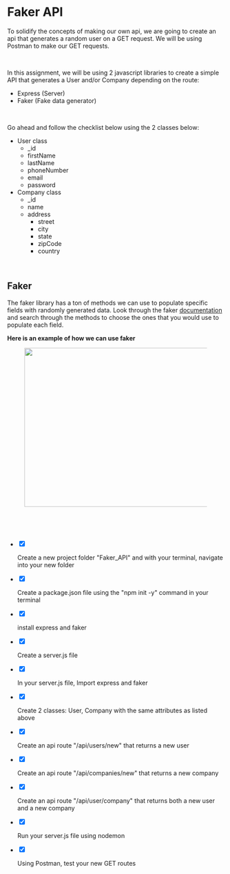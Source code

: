 <div class="module_description active_lesson_with_video ">
									<h1 class="text-center">Faker API</h1>
<p>To solidify the concepts of making our own api, we are going to create an api that generates a random user on a GET request. We will be using Postman to make our GET requests.</p>
<p><br></p>
<p>In this assignment, we will be using 2 javascript libraries to create a simple API that generates a User and/or Company depending on the route:</p>
<ul><li>Express (Server)</li><li>Faker (Fake data generator)</li></ul>
<p><br></p>
<p>Go ahead and follow the checklist below using the 2 classes below:</p>
<ul><li>User class<ul><li>_id</li></ul><ul><li>firstName</li></ul><ul><li>lastName</li></ul><ul><li>phoneNumber</li></ul><ul><li>email</li></ul><ul><li>password</li></ul></li><li>Company class<ul><li>_id</li><li>name</li><li>address<ul><li>street</li><li>city</li><li>state</li><li>zipCode</li><li>country</li></ul></li></ul></li></ul>
<p><br></p>
<h2>Faker</h2>
<p>The faker library has a ton of methods we can use to populate specific fields with randomly generated data. Look through the faker <a href="https://github.com/marak/Faker.js/" target="_blank">documentation</a> and search through the methods to choose the ones that you would use to populate each field.</p>
<p><strong>Here is an example of how we can use faker</strong></p>
<figure><img src="https://s3.amazonaws.com/General_V88/boomyeah2015/codingdojo/curriculum/content/chapter/faker_example.png" style="width: 622px; height: 368px;" width="622" height="368"></figure>
<p><br></p>
<p> <br> </p>
								</div>                
                <div class="todo_content">
										<ul class="todo_item_parent">
											<form action="/tracks/submit_todo" method="post" id="form_to_do_items">		
													<li>
														<input type="hidden" name="module_to_do_item_id[]" value="0">	
														<input type="hidden" name="is_completed[]" value="0" class="todo_status">	
														<input type="checkbox" id="todo_item_0" checked="checked" class="todo_check">														
														<label for="todo_item_0" class="todo_list_item">
															<div class="item_checkbox checked"></div>
															<p>Create a new project folder "Faker_API" and with your terminal, navigate into your new folder</p>	
														</label>	
													</li>
													<li>
														<input type="hidden" name="module_to_do_item_id[]" value="1">	
														<input type="hidden" name="is_completed[]" value="0" class="todo_status">	
														<input type="checkbox" id="todo_item_1" checked="checked" class="todo_check">														
														<label for="todo_item_1" class="todo_list_item">
															<div class="item_checkbox checked"></div>
															<p>Create a package.json file using the "npm init -y" command in your terminal</p>	
														</label>	
													</li>
													<li>
														<input type="hidden" name="module_to_do_item_id[]" value="2">	
														<input type="hidden" name="is_completed[]" value="0" class="todo_status">	
														<input type="checkbox" id="todo_item_2" checked="checked" class="todo_check">														
														<label for="todo_item_2" class="todo_list_item">
															<div class="item_checkbox checked"></div>
															<p>install express and faker</p>	
														</label>	
													</li>
													<li>
														<input type="hidden" name="module_to_do_item_id[]" value="3">	
														<input type="hidden" name="is_completed[]" value="0" class="todo_status">	
														<input type="checkbox" id="todo_item_3" checked="checked" class="todo_check">														
														<label for="todo_item_3" class="todo_list_item">
															<div class="item_checkbox checked"></div>
															<p>Create a server.js file</p>	
														</label>	
													</li>
													<li>
														<input type="hidden" name="module_to_do_item_id[]" value="4">	
														<input type="hidden" name="is_completed[]" value="0" class="todo_status">	
														<input type="checkbox" id="todo_item_4" checked="checked" class="todo_check">														
														<label for="todo_item_4" class="todo_list_item">
															<div class="item_checkbox checked"></div>
															<p>In your server.js file, Import express and faker</p>	
														</label>	
													</li>
													<li>
														<input type="hidden" name="module_to_do_item_id[]" value="5">	
														<input type="hidden" name="is_completed[]" value="0" class="todo_status">	
														<input type="checkbox" id="todo_item_5" checked="checked" class="todo_check">														
														<label for="todo_item_5" class="todo_list_item">
															<div class="item_checkbox checked"></div>
															<p>Create 2 classes: User, Company with the same attributes as listed above</p>	
														</label>	
													</li>
													<li>
														<input type="hidden" name="module_to_do_item_id[]" value="6">	
														<input type="hidden" name="is_completed[]" value="0" class="todo_status">	
														<input type="checkbox" id="todo_item_6" checked="checked" class="todo_check">														
														<label for="todo_item_6" class="todo_list_item">
															<div class="item_checkbox checked"></div>
															<p>Create an api route "/api/users/new" that returns a new user</p>	
														</label>	
													</li>
													<li>
														<input type="hidden" name="module_to_do_item_id[]" value="7">	
														<input type="hidden" name="is_completed[]" value="0" class="todo_status">	
														<input type="checkbox" id="todo_item_7" checked="checked" class="todo_check">														
														<label for="todo_item_7" class="todo_list_item">
															<div class="item_checkbox checked"></div>
															<p>Create an api route "/api/companies/new" that returns a new company</p>	
														</label>	
													</li>
													<li>
														<input type="hidden" name="module_to_do_item_id[]" value="8">	
														<input type="hidden" name="is_completed[]" value="0" class="todo_status">	
														<input type="checkbox" id="todo_item_8" checked="checked" class="todo_check">														
														<label for="todo_item_8" class="todo_list_item">
															<div class="item_checkbox checked"></div>
															<p>Create an api route "/api/user/company" that returns both a new user and a new company</p>	
														</label>	
													</li>
													<li>
														<input type="hidden" name="module_to_do_item_id[]" value="9">	
														<input type="hidden" name="is_completed[]" value="0" class="todo_status">	
														<input type="checkbox" id="todo_item_9" checked="checked" class="todo_check">														
														<label for="todo_item_9" class="todo_list_item">
															<div class="item_checkbox checked"></div>
															<p>Run your server.js file using nodemon</p>	
														</label>	
													</li>
													<li>
														<input type="hidden" name="module_to_do_item_id[]" value="10">	
														<input type="hidden" name="is_completed[]" value="0" class="todo_status">	
														<input type="checkbox" id="todo_item_10" checked="checked" class="todo_check">														
														<label for="todo_item_10" class="todo_list_item">
															<div class="item_checkbox checked"></div>
															<p>Using Postman, test your new GET routes</p>	
														</label>	
													</li>									
												<input type="hidden" name="id" id="task_todo_id" value="5334416">
												<input type="hidden" name="chapter_module_id" value="46604">
												<input type="hidden" name="track_id" value="130">
												<input type="hidden" name="authenticity_token" value="sLO65z81Un8ogC/FYv7u6xcsFvuzeOSgTThZDbHAsxY=">
											</form>
										</ul>
									</div>
